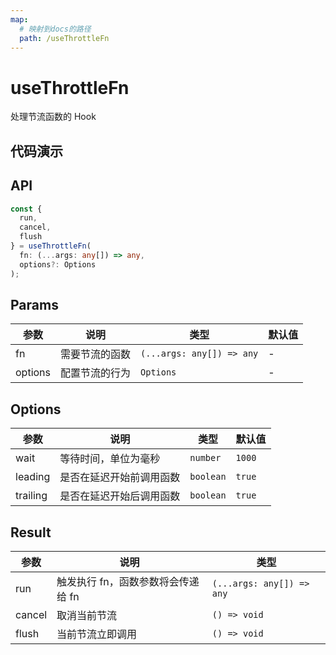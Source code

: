 ```yaml
---
map:
  # 映射到docs的路径
  path: /useThrottleFn
---
```


# useThrottleFn

处理节流函数的 Hook

## 代码演示

<demo src="useThrottleFn/demo.vue"
  language="vue"
  title="基本用法"
  desc="频繁调用 run，但只会每隔 1000ms 执行一次相关函数。"> </demo>

## API

```typescript
const {
  run,
  cancel,
  flush
} = useThrottleFn(
  fn: (...args: any[]) => any,
  options?: Options
);
```

## Params

| 参数    | 说明           | 类型                      | 默认值 |
| ------- | -------------- | ------------------------- | ------ |
| fn      | 需要节流的函数 | `(...args: any[]) => any` | -      |
| options | 配置节流的行为 | `Options`                 | -      |

## Options

| 参数     | 说明                     | 类型      | 默认值 |
| -------- | ------------------------ | --------- | ------ |
| wait     | 等待时间，单位为毫秒     | `number`  | `1000` |
| leading  | 是否在延迟开始前调用函数 | `boolean` | `true` |
| trailing | 是否在延迟开始后调用函数 | `boolean` | `true` |

## Result

| 参数   | 说明                               | 类型                      |
| ------ | ---------------------------------- | ------------------------- |
| run    | 触发执行 fn，函数参数将会传递给 fn | `(...args: any[]) => any` |
| cancel | 取消当前节流                       | `() => void`              |
| flush  | 当前节流立即调用                   | `() => void`              |
